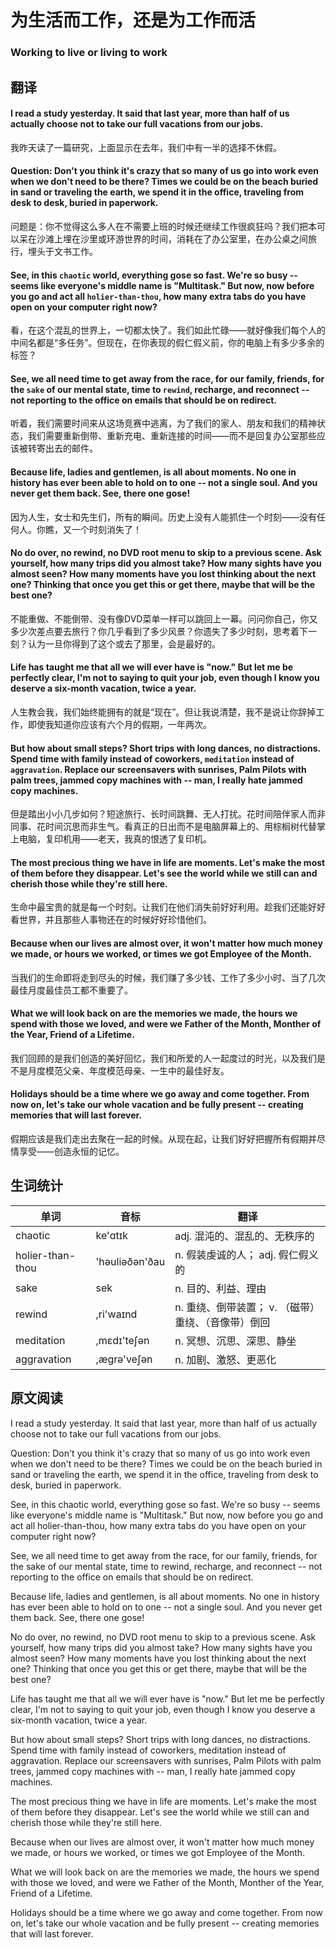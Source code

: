 # 为生活而工作，还是为工作而活
### Working to live or living to work

## 翻译
#### I read a study yesterday. It said that last year, more than half of us actually choose not to take our full vacations from our jobs.
我昨天读了一篇研究，上面显示在去年，我们中有一半的选择不休假。
#### Question: Don't you think it's crazy that so many of us go into work even when we don't need to be there? Times we could be on the beach buried in sand or traveling the earth, we spend it in the office, traveling from desk to desk, buried in paperwork.
问题是：你不觉得这么多人在不需要上班的时候还继续工作很疯狂吗？我们把本可以呆在沙滩上埋在沙里或环游世界的时间，消耗在了办公室里，在办公桌之间旅行，埋头于文书工作。
#### See, in this `chaotic` world, everything gose so fast. We're so busy -- seems like everyone's middle name is "Multitask." But now, now before you go and act all `holier-than-thou`, how many extra tabs do you have open on your computer right now?
看，在这个混乱的世界上，一切都太快了。我们如此忙碌——就好像我们每个人的中间名都是“多任务”。但现在，在你表现的假仁假义前，你的电脑上有多少多余的标签？
#### See, we all need time to get away from the race, for our family, friends, for the `sake` of our mental state, time to `rewind`, recharge, and reconnect -- not reporting to the office on emails that should be on redirect.
听着，我们需要时间来从这场竞赛中逃离，为了我们的家人、朋友和我们的精神状态，我们需要重新倒带、重新充电、重新连接的时间——而不是回复办公室那些应该被转寄出去的邮件。
#### Because life, ladies and gentlemen, is all about moments. No one in history has ever been able to hold on to one -- not a single soul. And you never get them back. See, there one gose!
因为人生，女士和先生们，所有的瞬间。历史上没有人能抓住一个时刻——没有任何人。你瞧，又一个时刻消失了！
#### No do over, no rewind, no DVD root menu to skip to a previous scene. Ask yourself, how many trips did you almost take? How many sights have you almost seen? How many moments have you lost thinking about the next one? Thinking that once you get this or get there, maybe that will be the best one?
不能重做、不能倒带、没有像DVD菜单一样可以跳回上一幕。问问你自己，你又多少次差点要去旅行？你几乎看到了多少风景？你遗失了多少时刻，思考着下一刻？认为一旦你得到了这个或去了那里，会是最好的。
#### Life has taught me that all we will ever have is "now." But let me be perfectly clear, I'm not to saying to quit your job, even though I know you deserve a six-month vacation, twice a year.
人生教会我，我们始终能拥有的就是“现在”。但让我说清楚，我不是说让你辞掉工作，即使我知道你应该有六个月的假期，一年两次。
#### But how about small steps? Short trips with long dances, no distractions. Spend time with family instead of coworkers, `meditation` instead of `aggravation`. Replace our screensavers with sunrises, Palm Pilots with palm trees, jammed copy machines with -- man, I really hate jammed copy machines.
但是踏出小小几步如何？短途旅行、长时间跳舞、无人打扰。花时间陪伴家人而非同事、花时间沉思而非生气。看真正的日出而不是电脑屏幕上的、用棕榈树代替掌上电脑，复印机用——老天，我真的恨透了复印机。
#### The most precious thing we have in life are moments. Let's make the most of them before they disappear. Let's see the world while we still can and cherish those while they're still here.
生命中最宝贵的就是每一个时刻。让我们在他们消失前好好利用。趁我们还能好好看世界，并且那些人事物还在的时候好好珍惜他们。
#### Because when our lives are almost over, it won't matter how much money we made, or hours we worked, or times we got Employee of the Month.
当我们的生命即将走到尽头的时候，我们赚了多少钱、工作了多少小时、当了几次最佳月度最佳员工都不重要了。
#### What we will look back on are the memories we made, the hours we spend with those we loved, and were we Father of the Month, Monther of the Year, Friend of a Lifetime.
我们回顾的是我们创造的美好回忆，我们和所爱的人一起度过的时光，以及我们是不是月度模范父亲、年度模范母亲、一生中的最佳好友。
#### Holidays should be a time where we go away and come together. From now on, let's take our whole vacation and be fully present -- creating memories that will last forever.
假期应该是我们走出去聚在一起的时候。从现在起，让我们好好把握所有假期并尽情享受——创造永恒的记忆。
## 生词统计
| 单词 | 音标 | 翻译 |
|-|-|-|
| chaotic | ke'ɑtɪk | adj. 混沌的、混乱的、无秩序的 |
| holier-than-thou | 'həuliəðən'ðau | n. 假装虔诚的人； adj. 假仁假义的 |
| sake | sek | n. 目的、利益、理由 |
| rewind | ,ri'waɪnd | n. 重绕、倒带装置； v. （磁带）重绕、（音像带）倒回 |
| meditation | ,mɛdɪ'teʃən | n. 冥想、沉思、深思、静坐 |
| aggravation | ,ægrə'veʃən | n. 加剧、激怒、更恶化 |

## 原文阅读
I read a study yesterday. It said that last year, more than half of us actually choose not to take our full vacations from our jobs.

Question: Don't you think it's crazy that so many of us go into work even when we don't need to be there? Times we could be on the beach buried in sand or traveling the earth, we spend it in the office, traveling from desk to desk, buried in paperwork.

See, in this chaotic world, everything gose so fast. We're so busy -- seems like everyone's middle name is "Multitask." But now, now before you go and act all holier-than-thou, how many extra tabs do you have open on your computer right now?

See, we all need time to get away from the race, for our family, friends, for the sake of our mental state, time to rewind, recharge, and reconnect -- not reporting to the office on emails that should be on redirect.

Because life, ladies and gentlemen, is all about moments. No one in history has ever been able to hold on to one -- not a single soul. And you never get them back. See, there one gose!

No do over, no rewind, no DVD root menu to skip to a previous scene. Ask yourself, how many trips did you almost take? How many sights have you almost seen? How many moments have you lost thinking about the next one? Thinking that once you get this or get there, maybe that will be the best one?

Life has taught me that all we will ever have is "now." But let me be perfectly clear, I'm not to saying to quit your job, even though I know you deserve a six-month vacation, twice a year.

But how about small steps? Short trips with long dances, no distractions. Spend time with family instead of coworkers, meditation instead of aggravation. Replace our screensavers with sunrises, Palm Pilots with palm trees, jammed copy machines with -- man, I really hate jammed copy machines.

The most precious thing we have in life are moments. Let's make the most of them before they disappear. Let's see the world while we still can and cherish those while they're still here.

Because when our lives are almost over, it won't matter how much money we made, or hours we worked, or times we got Employee of the Month.

What we will look back on are the memories we made, the hours we spend with those we loved, and were we Father of the Month, Monther of the Year, Friend of a Lifetime.

Holidays should be a time where we go away and come together. From now on, let's take our whole vacation and be fully present -- creating memories that will last forever.

<!-- <src-rtyAudio :src="'https://rtyxmd.gitee.io/rtyresources2019/2019-July/Working to live or living to work.mp3'"></src-rtyAudio> -->
